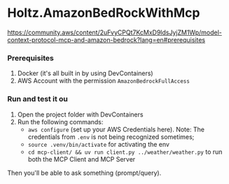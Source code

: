 # Holtz.AmazonBedRockWithMcp

https://community.aws/content/2uFvyCPQt7KcMxD9ldsJyjZM1Wp/model-context-protocol-mcp-and-amazon-bedrock?lang=en#prerequisites

### Prerequisites

1. Docker (it's all built in by using DevContainers)
2. AWS Account with the permission `AmazonBedrockFullAccess`

### Run and test it ou

1. Open the project folder with DevContainers
2. Run the following commands:
    - `aws configure` (set up your AWS Credentials here). Note: The credentials from `.env` is not being recognized sometimes;
    - `source .venv/bin/activate` for activating the env 
    - `cd mcp-client/ && uv run client.py ../weather/weather.py` to run both the MCP Client and MCP Server

Then you'll be able to ask something (prompt/query).
